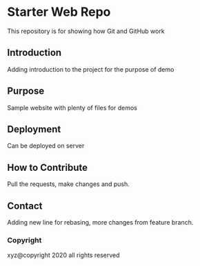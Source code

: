 # Starter Web Repo

This repository is for showing how Git and GitHub work

## Introduction

Adding introduction to the project for the purpose of demo

## Purpose

Sample website with plenty of files for demos

## Deployment

Can be deployed on server

## How to Contribute

Pull the requests, make changes and push.

## Contact

Adding new line for rebasing, more changes from feature branch.

### Copyright
xyz@copyright 2020 all rights reserved
